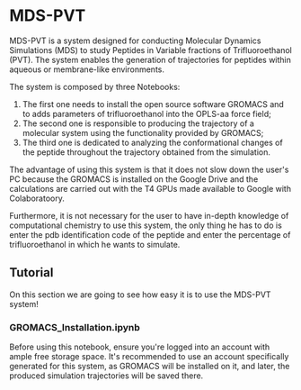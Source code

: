 # MDS-PVT
MDS-PVT is a system designed for conducting Molecular Dynamics Simulations (MDS) to study Peptides in Variable fractions of Trifluoroethanol (PVT).
The system enables the generation of trajectories for peptides within aqueous or membrane-like environments.

The system is composed by three Notebooks:
1.  The first one needs to install the open source software GROMACS and to adds parameters of trifluoroethanol into the OPLS-aa force field;
1.  The second one is responsible to producing the trajectory of a molecular system using the functionality provided by GROMACS;
1.  The third one is dedicated to analyzing the conformational changes of the peptide throughout the trajectory obtained from the simulation.

The advantage of using this system is that it does not slow down the user's PC because the GROMACS is installed on the Google Drive and the calculations are carried out with the T4 GPUs made available to Google with Colaboratoory.

Furthermore, it is not necessary for the user to have in-depth knowledge of computational chemistry to use this system, the only thing he has to do is enter the pdb identification code of the peptide and enter the percentage of trifluoroethanol in which he wants to simulate.

## Tutorial
On this section we are going to see how easy it is to use the MDS-PVT system!
### GROMACS_Installation.ipynb
Before using this notebook, ensure you're logged into an account with ample free storage space. It's recommended to use an account specifically generated for this system, as GROMACS will be installed on it, and later, the produced simulation trajectories will be saved there.
